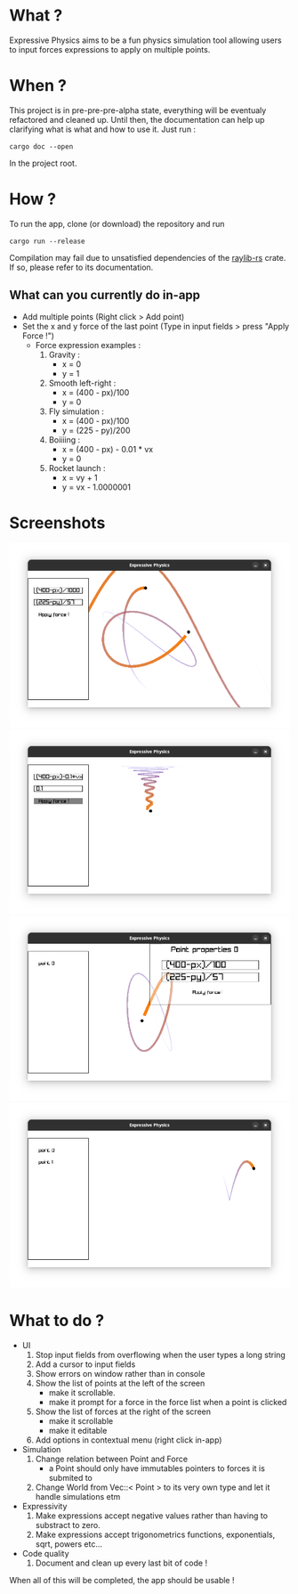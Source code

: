 # What ?

Expressive Physics aims to be a fun physics simulation tool allowing users to input forces expressions to apply on multiple points.

# When ?

This project is in pre-pre-pre-alpha state, everything will be eventualy refactored and cleaned up. Until then, the documentation can
help up clarifying what is what and how to use it. Just run :
```
cargo doc --open
```
In the project root.

# How ?

To run the app, clone (or download) the repository and run
```
cargo run --release
```
Compilation may fail due to unsatisfied dependencies of the [raylib-rs](https://docs.rs/crate/raylib/latest) crate. If so, please refer to
its documentation.

## What can you currently do in-app

* Add multiple points (Right click > Add point)
* Set the x and y force of the last point (Type in input fields > press "Apply Force !")
	* Force expression examples :
		1. Gravity :
			* x = 0
			* y = 1
		1. Smooth left-right :
			* x = (400 - px)/100
			* y = 0
		1. Fly simulation :
			* x = (400 - px)/100
			* y = (225 - py)/200
		1. Boiiiing :
			* x = (400 - px) - 0.01 * vx
			* y = 0
		1. Rocket launch :
			* x = vy + 1
			* y = vx - 1.0000001

# Screenshots

![Points orbiting](screenshots/orbits.png "Points orbiting")
![Spring-like motion](screenshots/boing.png "Spring-like motion")
![Heart](screenshots/coeur.png "Heart")
![Bounce](screenshots/bounce.png "Bounce")

# What to do ?

* UI
	1. Stop input fields from overflowing when the user types a long string
	1. Add a cursor to input fields
	1. Show errors on window rather than in console
	1. Show the list of points at the left of the screen
		* make it scrollable.
		* make it prompt for a force in the force list when a point is clicked
	1. Show the list of forces at the right of the screen
		* make it scrollable
		* make it editable
	1. Add options in contextual menu (right click in-app)
* Simulation
	1. Change relation between Point and Force
		* a Point should only have immutables pointers to forces it is submited to
	1. Change World from Vec::< Point > to its very own type and let it handle simulations etm
* Expressivity
	1. Make expressions accept negative values rather than having to substract to zero.
	1. Make expressions accept trigonometrics functions, exponentials, sqrt, powers etc...
* Code quality
	1. Document and clean up every last bit of code !

When all of this will be completed, the app should be usable !
